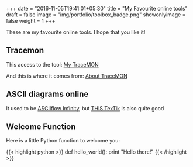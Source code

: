 +++
date = "2016-11-05T19:41:01+05:30"
title = "My Favourite online tools"
draft = false
image = "img/portfolio/toolbox_badge.png"
showonlyimage = false
weight = 1
+++

These are my favourite online tools.  I hope that you like it!

## Tracemon
This access to the tool: [My TraceMON][1] 

And this is where it comes from:  [About TraceMON][2]

## ASCII diagrams online
It used to be [ASCIIflow Infinity][3], but [THIS TexTik][4] is also quite good 

## Welcome Function
Here is a little Python function to welcome you:

{{< highlight python >}}
def hello_world():
    print "Hello there!"
{{< /highlight >}}

[1]: http://jpcerezo.info/tracemon.html
[2]: https://labs.ripe.net/Members/massimo_candela/tracemon-traceroute-visualisation-network-debugging-tool
[3]: http://asciiflow.com
[4]: https://textik.com/#ef3338d317c60321
